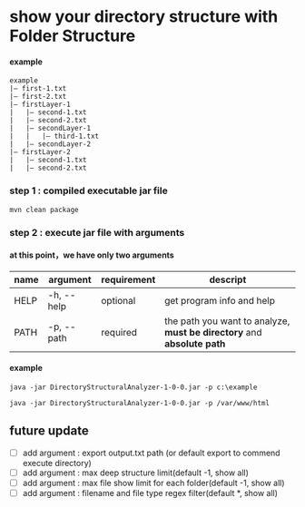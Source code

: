 # show your directory structure with Folder Structure

#### example
```
example
|— first-1.txt
|— first-2.txt
|— firstLayer-1
|   |— second-1.txt
|   |— second-2.txt
|   |— secondLayer-1
|   |   |— third-1.txt
|   |— secondLayer-2
|— firstLayer-2
|   |— second-1.txt
|   |— second-2.txt
```


### step 1 : compiled executable jar file
```mvn
mvn clean package
```

### step 2 : execute jar file with arguments
#### at this point，we have only two arguments
| name | argument  | requirement | descript                                                 |
|------|-----------|-------------|----------------------------------------------------------|
| HELP | -h, --help| optional    | get program info and help                                |
| PATH | -p, --path| required    | the path you want to analyze, **must be directory** and **absolute path** |

#### example
`java -jar DirectoryStructuralAnalyzer-1-0-0.jar -p c:\example`

`java -jar DirectoryStructuralAnalyzer-1-0-0.jar -p /var/www/html`

## future update
- [ ] add argument : export output.txt path (or default export to commend execute directory)
- [ ] add argument : max deep structure limit(default -1, show all)
- [ ] add argument : max file show limit for each folder(default -1, show all)
- [ ] add argument : filename and file type regex filter(default *, show all)
